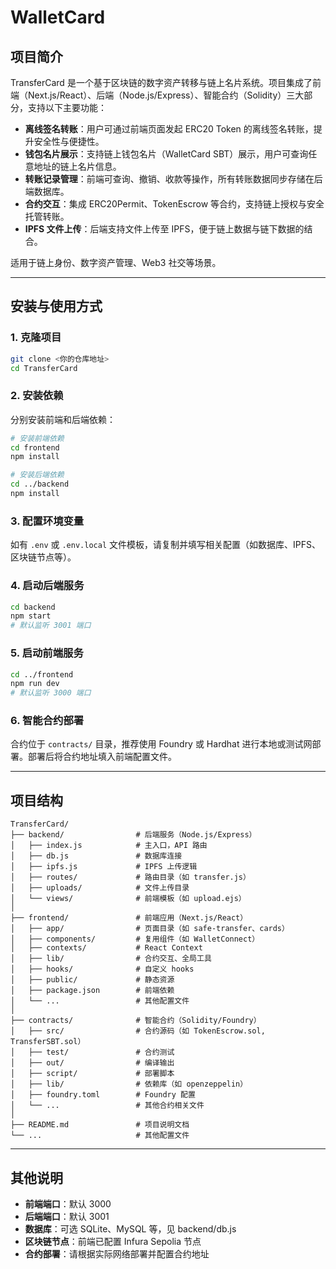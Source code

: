 # WalletCard

## 项目简介
TransferCard 是一个基于区块链的数字资产转移与链上名片系统。项目集成了前端（Next.js/React）、后端（Node.js/Express）、智能合约（Solidity）三大部分，支持以下主要功能：

- **离线签名转账**：用户可通过前端页面发起 ERC20 Token 的离线签名转账，提升安全性与便捷性。
- **钱包名片展示**：支持链上钱包名片（WalletCard SBT）展示，用户可查询任意地址的链上名片信息。
- **转账记录管理**：前端可查询、撤销、收款等操作，所有转账数据同步存储在后端数据库。
- **合约交互**：集成 ERC20Permit、TokenEscrow 等合约，支持链上授权与安全托管转账。
- **IPFS 文件上传**：后端支持文件上传至 IPFS，便于链上数据与链下数据的结合。

适用于链上身份、数字资产管理、Web3 社交等场景。

---

## 安装与使用方式

### 1. 克隆项目

```bash
git clone <你的仓库地址>
cd TransferCard
```

### 2. 安装依赖

分别安装前端和后端依赖：

```bash
# 安装前端依赖
cd frontend
npm install

# 安装后端依赖
cd ../backend
npm install
```

### 3. 配置环境变量
如有 `.env` 或 `.env.local` 文件模板，请复制并填写相关配置（如数据库、IPFS、区块链节点等）。

### 4. 启动后端服务

```bash
cd backend
npm start
# 默认监听 3001 端口
```

### 5. 启动前端服务

```bash
cd ../frontend
npm run dev
# 默认监听 3000 端口
```

### 6. 智能合约部署
合约位于 `contracts/` 目录，推荐使用 Foundry 或 Hardhat 进行本地或测试网部署。部署后将合约地址填入前端配置文件。

---

## 项目结构

```
TransferCard/
├── backend/                # 后端服务（Node.js/Express）
│   ├── index.js            # 主入口，API 路由
│   ├── db.js               # 数据库连接
│   ├── ipfs.js             # IPFS 上传逻辑
│   ├── routes/             # 路由目录（如 transfer.js）
│   ├── uploads/            # 文件上传目录
│   └── views/              # 前端模板（如 upload.ejs）
│
├── frontend/               # 前端应用（Next.js/React）
│   ├── app/                # 页面目录（如 safe-transfer、cards）
│   ├── components/         # 复用组件（如 WalletConnect）
│   ├── contexts/           # React Context
│   ├── lib/                # 合约交互、全局工具
│   ├── hooks/              # 自定义 hooks
│   ├── public/             # 静态资源
│   ├── package.json        # 前端依赖
│   └── ...                 # 其他配置文件
│
├── contracts/              # 智能合约（Solidity/Foundry）
│   ├── src/                # 合约源码（如 TokenEscrow.sol, TransferSBT.sol）
│   ├── test/               # 合约测试
│   ├── out/                # 编译输出
│   ├── script/             # 部署脚本
│   ├── lib/                # 依赖库（如 openzeppelin）
│   ├── foundry.toml        # Foundry 配置
│   └── ...                 # 其他合约相关文件
│
├── README.md               # 项目说明文档
└── ...                     # 其他配置文件
```

---

## 其他说明
- **前端端口**：默认 3000
- **后端端口**：默认 3001
- **数据库**：可选 SQLite、MySQL 等，见 backend/db.js
- **区块链节点**：前端已配置 Infura Sepolia 节点
- **合约部署**：请根据实际网络部署并配置合约地址

